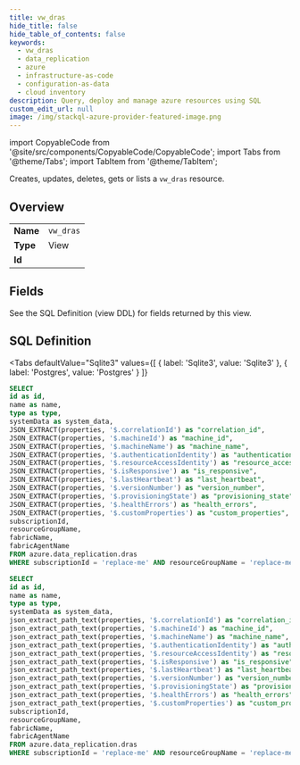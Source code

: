 ```yaml
--- 
title: vw_dras
hide_title: false
hide_table_of_contents: false
keywords:
  - vw_dras
  - data_replication
  - azure
  - infrastructure-as-code
  - configuration-as-data
  - cloud inventory
description: Query, deploy and manage azure resources using SQL
custom_edit_url: null
image: /img/stackql-azure-provider-featured-image.png
---
```


import CopyableCode from '@site/src/components/CopyableCode/CopyableCode';
import Tabs from '@theme/Tabs';
import TabItem from '@theme/TabItem';

Creates, updates, deletes, gets or lists a <code>vw_dras</code> resource.

## Overview
<table><tbody>
<tr><td><b>Name</b></td><td><code>vw_dras</code></td></tr>
<tr><td><b>Type</b></td><td>View</td></tr>
<tr><td><b>Id</b></td><td><CopyableCode code="azure.data_replication.vw_dras" /></td></tr>
</tbody></table>

## Fields

See the SQL Definition (view DDL) for fields returned by this view.

## SQL Definition

<Tabs
defaultValue="Sqlite3"
values={[
{ label: 'Sqlite3', value: 'Sqlite3' },
{ label: 'Postgres', value: 'Postgres' }
]}
>
<TabItem value="Sqlite3">

```sql
SELECT
id as id,
name as name,
type as type,
systemData as system_data,
JSON_EXTRACT(properties, '$.correlationId') as "correlation_id",
JSON_EXTRACT(properties, '$.machineId') as "machine_id",
JSON_EXTRACT(properties, '$.machineName') as "machine_name",
JSON_EXTRACT(properties, '$.authenticationIdentity') as "authentication_identity",
JSON_EXTRACT(properties, '$.resourceAccessIdentity') as "resource_access_identity",
JSON_EXTRACT(properties, '$.isResponsive') as "is_responsive",
JSON_EXTRACT(properties, '$.lastHeartbeat') as "last_heartbeat",
JSON_EXTRACT(properties, '$.versionNumber') as "version_number",
JSON_EXTRACT(properties, '$.provisioningState') as "provisioning_state",
JSON_EXTRACT(properties, '$.healthErrors') as "health_errors",
JSON_EXTRACT(properties, '$.customProperties') as "custom_properties",
subscriptionId,
resourceGroupName,
fabricName,
fabricAgentName
FROM azure.data_replication.dras
WHERE subscriptionId = 'replace-me' AND resourceGroupName = 'replace-me' AND fabricName = 'replace-me';
```

</TabItem>
<TabItem value="Postgres">

```sql
SELECT
id as id,
name as name,
type as type,
systemData as system_data,
json_extract_path_text(properties, '$.correlationId') as "correlation_id",
json_extract_path_text(properties, '$.machineId') as "machine_id",
json_extract_path_text(properties, '$.machineName') as "machine_name",
json_extract_path_text(properties, '$.authenticationIdentity') as "authentication_identity",
json_extract_path_text(properties, '$.resourceAccessIdentity') as "resource_access_identity",
json_extract_path_text(properties, '$.isResponsive') as "is_responsive",
json_extract_path_text(properties, '$.lastHeartbeat') as "last_heartbeat",
json_extract_path_text(properties, '$.versionNumber') as "version_number",
json_extract_path_text(properties, '$.provisioningState') as "provisioning_state",
json_extract_path_text(properties, '$.healthErrors') as "health_errors",
json_extract_path_text(properties, '$.customProperties') as "custom_properties",
subscriptionId,
resourceGroupName,
fabricName,
fabricAgentName
FROM azure.data_replication.dras
WHERE subscriptionId = 'replace-me' AND resourceGroupName = 'replace-me' AND fabricName = 'replace-me';
```

</TabItem>
</Tabs>
